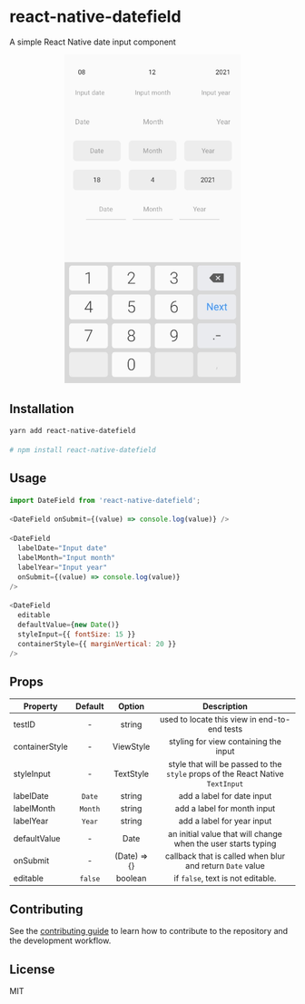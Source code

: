 # react-native-datefield

A simple React Native date input component

<p align="center">
  <img width="310" src="resource/example.png" alt="react-native-datefield" />
</p>


## Installation

```sh
yarn add react-native-datefield

# npm install react-native-datefield
```


## Usage

```js
import DateField from 'react-native-datefield';

<DateField onSubmit={(value) => console.log(value)} />

<DateField
  labelDate="Input date"
  labelMonth="Input month"
  labelYear="Input year"
  onSubmit={(value) => console.log(value)}
/>

<DateField
  editable
  defaultValue={new Date()}
  styleInput={{ fontSize: 15 }}
  containerStyle={{ marginVertical: 20 }}
/>
```

## Props

| Property        | Default       | Option      | Description  |
| --------------- |:-------------:|:-----------:|:------------:|
| testID          | -             | string      | used to locate this view in end-to-end tests |
| containerStyle  | -             | ViewStyle   | styling for view containing the input |
| styleInput      | -             | TextStyle   | style that will be passed to the `style` props of the React Native `TextInput` |
| labelDate       | `Date`        | string      | add a label for date input |
| labelMonth      | `Month`       | string      | add a label for month input |
| labelYear       | `Year`        | string      | add a label for year input |
| defaultValue    | -             | Date        | an initial value that will change when the user starts typing |
| onSubmit        | -             | (Date) => {}| callback that is called when blur and return `Date` value |
| editable        | `false`       | boolean     | if `false`, text is not editable. |


## Contributing

See the [contributing guide](CONTRIBUTING.md) to learn how to contribute to the repository and the development workflow.

## License

MIT
